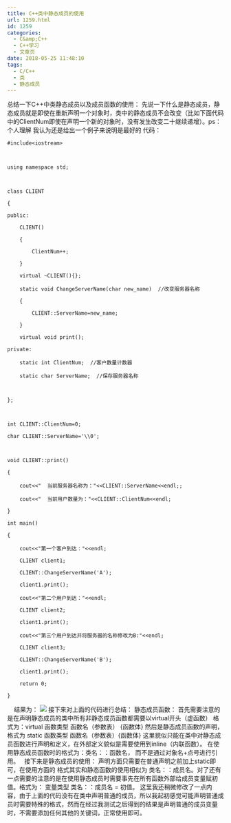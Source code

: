 ```yaml
---
title: C++类中静态成员的使用
url: 1259.html
id: 1259
categories:
  - C&amp;C++
  - C++学习
  - 文章页
date: 2018-05-25 11:48:10
tags:
  - C/C++
  - 类
  - 静态成员
---
```


总结一下C++中类静态成员以及成员函数的使用： 先说一下什么是静态成员，静态成员就是即使在重新声明一个对象时，类中的静态成员不会改变（比如下面代码中的ClientNum即使在声明一个新的对象时，没有发生改变二十继续递增）。ps：个人理解 我认为还是给出一个例子来说明是最好的 代码：
```
#include<iostream>



using namespace std;



class CLIENT

{

public:

    CLIENT()

    {

        ClientNum++;

    }

    virtual ~CLIENT(){};

    static void ChangeServerName(char new_name)  //改变服务器名称

    {

        CLIENT::ServerName=new_name;

    }

    virtual void print();

private:

    static int ClientNum;  //客户数量计数器

    static char ServerName;  //保存服务器名称



};



int CLIENT::ClientNum=0;

char CLIENT::ServerName='\\0';



void CLIENT::print()

{

    cout<<"  当前服务器名称为："<<CLIENT::ServerName<<endl;;

    cout<<"  当前用户数量为："<<CLIENT::ClientNum<<endl;

}

int main()

{

    cout<<"第一个客户到达："<<endl;

    CLIENT client1;

    CLIENT::ChangeServerName('A');

    client1.print();

    cout<<"第二个用户到达："<<endl;

    CLIENT client2;

    client1.print();

    cout<<"第三个用户到达并将服务器的名称修改为B:"<<endl;

    CLIENT client3;

    CLIENT::ChangeServerName('B');

    client1.print();

    return 0;

}
```
    结果为： ![](http://47.100.4.8/wp-content/uploads/2018/05/QQ图片20180525114719.png) 接下来对上面的代码进行总结： 静态成员函数： 首先需要注意的是在声明静态成员的类中所有非静态成员函数都需要以virtual开头（虚函数） 格式为：virtual 函数类型 函数名（参数表） {函数体} 然后是静态成员函数的声明，格式为 static 函数类型 函数名（参数表）{函数体} 这里貌似只能在类中对静态成员函数进行声明和定义，在外部定义貌似是需要使用到inline（内联函数）。 在使用静态成员函数时的格式为：类名：：函数名， 而不是通过对象名+点号进行引用。   接下来是静态成员的使用： 声明方面只需要在普通声明之前加上static即可，在使用方面的 格式其实和静态函数的使用相似为 类名：：成员名。对了还有一点需要的注意的是在使用静态成员时需要事先在所有函数外部给成员变量赋初值。格式为： 变量类型 类名：：成员名 = 初值。 这里我还稍微修改了一点内容，由于上面的代码没有在类中声明普通的成员，所以我起初感觉可能声明普通成员时需要特殊的格式，然而在经过我测试之后得到的结果是声明普通的成员变量时，不需要添加任何其他的关键词，正常使用即可。